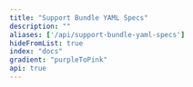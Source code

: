 ```yaml
---
title: "Support Bundle YAML Specs"
description: ""
aliases: ['/api/support-bundle-yaml-specs']
hideFromList: true
index: "docs"
gradient: "purpleToPink"
api: true
---
```

